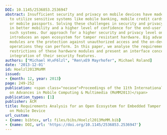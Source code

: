 ```yaml
---
DOI: 10.1145/2536853.2536947
abstract: Insufficient security and privacy on mobile devices have made it difficult
  to utilize sensitive systems like mobile banking, mobile credit cards, mobile ticketing
  or mobile passports. Solving these challenges in security and privacy, could result
  in better mobility and a higher level of confidence for the end-user services in
  such systems. Our approach for a higher security and privacy level on mobile devices
  introduces an open ecosystem for tamper resistant hardware. Big advantages of these
  modules are the protection against unauthorized access and the on-device cryptographic
  operations they can perform. In this paper, we analyse the requirements and performance
  restrictions of these hardware modules and present an interface concept for a tight
  integration of their security features.
authors: ["Michael H\xF6lzl", "Ren\xE9 Mayrhofer", Michael Roland]
date: '2013-12-01'
id: Hoelzl2013MoMM
issued:
- {month: 12, year: 2013}
page: 249-252
publication: <span class="nocase">Proceedings of the 11th International Conference
  on Advances in Mobile Computing & Multimedia (MoMM2013)</span>
publication_types: [1]
publisher: ACM
title: Requirements Analysis for an Open Ecosystem for Embedded Tamper Resistant Hardware
  on Mobile Device
url_custom:
- {name: bibtex, url: files/bibs/Hoelzl2013MoMM.bib}
- {name: DOI, url: 'https://doi.org/10.1145/2536853.2536947'}
---
```


